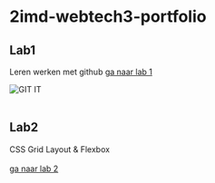 # 2imd-webtech3-portfolio

## Lab1<br>
  Leren werken met github
  [ga naar lab 1](https://github.com/abuijzen/2imd-webtech3-portfolio/tree/master/lab1-git)
 
  ![GIT IT](https://github.com/abuijzen/2imd-webtech3-portfolio/blob/master/lab1-git/Schermafbeelding%202019-02-28%20om%2021.16.48.png)
  <br><br>
  
  
  
## Lab2<br>
  CSS Grid Layout & Flexbox
  <br><br>
  [ga naar lab 2](https://github.com/abuijzen/2imd-webtech3-portfolio/tree/master/lab2)
